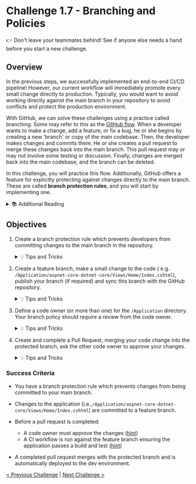 # Challenge 1.7 - Branching and Policies

👉 Don't leave your teammates behind! See if anyone else needs a hand before you start a new challenge.

## Overview

In the previous steps, we successfully implemented an end-to-end CI/CD pipeline! However, our current workflow will immediately promote every small change directly to production. Typically, you would want to avoid working directly against the main branch in your repository to avoid conflicts and protect the production environment. 

With GitHub, we can solve these challenges using a practice called branching. Some may refer to this as the [GitHub flow](https://guides.github.com/introduction/flow/). When a developer wants to make a change, add a feature, or fix a bug, he or she begins by creating a new 'branch' or copy of the main codebase. Then, the developer makes changes and commits them. He or she creates a pull request to merge these changes back into the main branch. This pull request may or may not involve some testing or discussion. Finally, changes are merged back into the main codebase, and the branch can be deleted. 

In this challenge, you will practice this flow. Additionally, GitHub offers a feature for explicitly protecting against changes directly to the main branch. These are called **branch protection rules**, and you will start by implementing one.

<details>
<summary>📚 Additional Reading</summary>
<ul>
<li>General information about protected branches can be found <a href="https://docs.github.com/en/github/administering-a-repository/about-protected-branches">here</a>, with more configuration specifics <a href="https://docs.github.com/en/github/administering-a-repository/configuring-protected-branches">here</a>.</li>
<li>General information about branches can be found <a href="https://docs.github.com/en/github/collaborating-with-issues-and-pull-requests/about-branches">here</a>, with more specifics about creation and deletion <a href="https://docs.github.com/en/github/collaborating-with-issues-and-pull-requests/creating-and-deleting-branches-within-your-repository">here</a>.</li>
<li>General information about pull requests can be found <a href="https://docs.github.com/en/github/collaborating-with-issues-and-pull-requests/about-pull-requests">here</a>, with more specifics about <a href="https://docs.github.com/en/github/collaborating-with-issues-and-pull-requests/creating-a-pull-request">creating</a> and <a href="https://docs.github.com/en/github/collaborating-with-issues-and-pull-requests/reviewing-changes-in-pull-requests">reviewing</a>.</li>
<li><a href="https://docs.github.com/en/free-pro-team@latest/github/creating-cloning-and-archiving-repositories/about-code-owners">About code owners</a></li>
<li><a href="https://docs.github.com/en/free-pro-team@latest/github/administering-a-repository/enabling-required-status-checks">Enabling required status checks</a></li>
<li><a href="https://docs.github.com/en/free-pro-team@latest/github/administering-a-repository/about-required-reviews-for-pull-requests">About required reviews for pull requests</a></li>
    </ul>
</details>

## Objectives

1. Create a branch protection rule which prevents developers from committing changes to the main branch in the repository.

    <details>
    <summary>💡 Tips and Tricks</summary>
    <ul>
    <li>If your GitHub account was created on the 'Free' tier, then in order to create a Branch Protection rule your repository must be public. To change a repository from private to public, visit the 'Settings' tab, and scroll to the bottom where you have the option to 'Change visibility'.</li>
    <li>To create branch protection rules:</li>
    <ol>
    <li>In your repository, go to "Settings"</li>
    <li>Select "Branches" on the left hand side.</li>
    <li>Select "Add branch protection rule"</li>
    <li>For branch pattern enter the default branch such as main or master</li>
    <li>Check "Require a pull request before merging" and select "Require review from Code Owners"</li>
    <li>Select "Create"</li>
    </ol>
    </ul>
    </details>

2. Create a feature branch, make a small change to the code ( e.g. `/Application/aspnet-core-dotnet-core/Views/Home/Index.cshtml`), publish your branch (if required) and sync this branch with the GitHub repository.

    <details>
    <summary>💡 Tips and Tricks</summary>
    <ul>
    <li>Using Git source control in VSCode: <a href="https://code.visualstudio.com/docs/sourcecontrol/overview#_branches-and-tags">Branches and Tags</a></li>
    </ul>
    </details>

3. Define a code owner (or more than one) for the `/Application` directory. Your branch policy should require a review from the code owner. 

    <details>
    <summary>💡 Tips and Tricks</summary>
    To define code owners:
    <ul>
    <li>A new file at the root of the repo is needed called "CODEOWNERS", you will need to define the path and the owner:</li>
    <code>/Application/ @waynehoggett</code>, or<br/>
    <code>/Application/ @waynehoggett @myaccount</code><br/>
    <li>The following is needed to run during the pull request and only for the application path (this should already be in place):</li>
    <code>pull_request:    </code><br/>
    <code>branches: [ main ]</code><br/>
    <code>paths: Application/**</code><br/>
    <li>To prevent issues, create your CODEOWNERS file directly in the main branch on Github</li>
    </ul>
    </details>

4. Create and complete a Pull Request, merging your code change into the protected branch, ask the other code owner to approve your changes.

    <details>
    <summary>💡 Tips and Tricks</summary>
    <ul>
    <li>You can create a Pull Request using github.com, go to <strong>Pull Requests</strong> and select <strong>New pull request</strong>, then select main as the base branch and select your feature branch as the compare branch</li>
    <li>If using the git command line interface, you can find a number of sample git commands that are useful for branching <a href="https://gist.github.com/JamesMGreene/cdd0ac49f90c987e45ac">here</a></li>
    <li>Make sure to focus on the 'git' commands, rather than 'gitflow'</li>
    </details>

### Success Criteria

- You have a branch protection rule which prevents changes from being committed to your main branch.

- Changes to the application (i.e.,`/Application/aspnet-core-dotnet-core/Views/Home/Index.cshtml`) are committed to a feature branch.

- Before a pull request is completed:
    - A code owner must approve the changes ([hint](https://docs.github.com/en/free-pro-team@latest/github/creating-cloning-and-archiving-repositories/about-code-owners))
    - A CI workflow is run against the feature branch ensuring the application passes a build and test ([hint](https://docs.github.com/en/free-pro-team@latest/github/administering-a-repository/enabling-required-status-checks))

- A completed pull request merges with the protected branch and is automatically deployed to the dev environment.


[< Previous Challenge](../1.6/readme.md) | [Next Challenge >](../1.8/readme.md)


